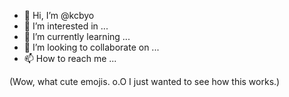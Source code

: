 - 👋 Hi, I’m @kcbyo
- 👀 I’m interested in ...
- 🌱 I’m currently learning ...
- 💞️ I’m looking to collaborate on ...
- 📫 How to reach me ...

(Wow, what cute emojis. o.O I just wanted to see how this works.)

<!---
kcbyo/kcbyo is a ✨ special ✨ repository because its `README.md` (this file) appears on your GitHub profile.
You can click the Preview link to take a look at your changes.
--->
